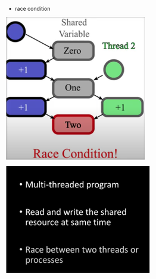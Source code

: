

- race condition

![image-20200508125226645](https://raw.githubusercontent.com/hbxz/picture-storage/master/2020/05/image-20200508125226645.png)



![image-20200508125340133](https://raw.githubusercontent.com/hbxz/picture-storage/master/2020/05/image-20200508125340133.png)




